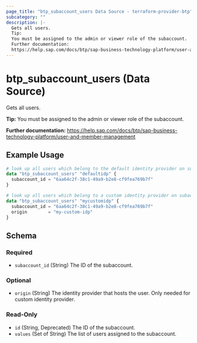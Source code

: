 ```yaml
---
page_title: "btp_subaccount_users Data Source - terraform-provider-btp"
subcategory: ""
description: |-
  Gets all users.
  Tip:
  You must be assigned to the admin or viewer role of the subaccount.
  Further documentation:
  https://help.sap.com/docs/btp/sap-business-technology-platform/user-and-member-management
---
```


# btp_subaccount_users (Data Source)

Gets all users.

__Tip:__
You must be assigned to the admin or viewer role of the subaccount.

__Further documentation:__
<https://help.sap.com/docs/btp/sap-business-technology-platform/user-and-member-management>

## Example Usage

```terraform
# look up all users which belong to the default identity provider on subaccount level
data "btp_subaccount_users" "defaultidp" {
  subaccount_id = "6aa64c2f-38c1-49a9-b2e8-cf9fea769b7f"
}

# look up all users which belong to a custom identity provider on subaccount level
data "btp_subaccount_users" "mycustomidp" {
  subaccount_id = "6aa64c2f-38c1-49a9-b2e8-cf9fea769b7f"
  origin        = "my-custom-idp"
}
```

<!-- schema generated by tfplugindocs -->
## Schema

### Required

- `subaccount_id` (String) The ID of the subaccount.

### Optional

- `origin` (String) The identity provider that hosts the user. Only needed for custom identity provider.

### Read-Only

- `id` (String, Deprecated) The ID of the subaccount.
- `values` (Set of String) The list of users assigned to the subaccount.
